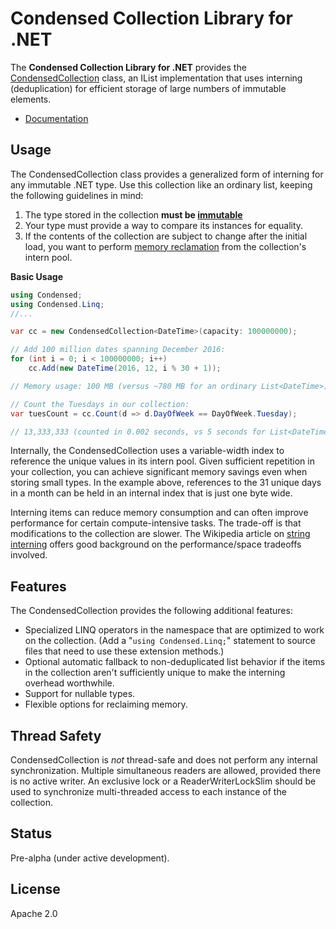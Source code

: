 # Condensed Collection Library for .NET

The **Condensed Collection Library for .NET** provides the [CondensedCollection](http://www.markwaterman.net/docs/condenseddotnet/html/567ca794-b467-8736-0b20-caacc958e8a9.htm)  class, an IList<T> implementation that uses interning (deduplication) for efficient storage of large numbers of immutable elements.

* [Documentation](http://www.markwaterman.net/docs/condenseddotnet/)

## Usage

The CondensedCollection class provides a generalized form of interning for any immutable .NET type. Use this collection like an ordinary list, keeping the following guidelines in mind:

1. The type stored in the collection **must be [immutable](http://www.markwaterman.net/docs/condenseddotnet/html/12336e43-b0f4-46fb-a17b-c640871bddab.htm)**
2. Your type must provide a way to compare its instances for equality.
3. If the contents of the collection are subject to change after the initial load, you want to perform [memory reclamation](http://www.markwaterman.net/docs/condenseddotnet/html/606626e5-fb28-47c5-939f-a87c14d4f99a.htm) from the collection's intern pool.

**Basic Usage**
```csharp
using Condensed;
using Condensed.Linq;
//...

var cc = new CondensedCollection<DateTime>(capacity: 100000000);

// Add 100 million dates spanning December 2016:
for (int i = 0; i < 100000000; i++)
    cc.Add(new DateTime(2016, 12, i % 30 + 1));

// Memory usage: 100 MB (versus ~780 MB for an ordinary List<DateTime>)

// Count the Tuesdays in our collection:
var tuesCount = cc.Count(d => d.DayOfWeek == DayOfWeek.Tuesday);

// 13,333,333 (counted in 0.002 seconds, vs 5 seconds for List<DateTime>)
```

Internally, the CondensedCollection uses a variable-width index to reference the unique values in its intern pool. Given sufficient repetition in your collection, you can achieve significant memory savings even when storing small types. In the example above, references to the 31 unique days in a month can be held in an internal index that is just one byte wide.

Interning items can reduce memory consumption and can often improve performance for certain compute-intensive tasks. The trade-off is that modifications to the collection are slower. The Wikipedia article on [string interning](https://en.wikipedia.org/wiki/String_interning) offers good background on the performance/space tradeoffs involved.

## Features

The CondensedCollection provides the following additional features:
* Specialized LINQ operators in the namespace that are optimized to work on the collection. (Add a "`using Condensed.Linq;`" statement to source files that need to use these extension methods.)
* Optional automatic fallback to non-deduplicated list behavior if the items in the collection aren't sufficiently unique to make the interning overhead worthwhile.
* Support for nullable types.
* Flexible options for reclaiming memory.

## Thread Safety

CondensedCollection is _not_ thread-safe and does not perform any internal synchronization. Multiple simultaneous readers are allowed, provided there is no active writer. An exclusive lock or a ReaderWriterLockSlim should be used to synchronize multi-threaded access to each instance of the collection.

## Status

Pre-alpha (under active development).

## License

Apache 2.0